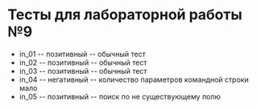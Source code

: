 # Тесты для лабораторной работы №9

- in_01 -- позитивный -- обычный тест
- in_02 -- позитивный -- обычный тест
- in_03 -- позитивный -- обычный тест
- in_04 -- негативный -- количество параметров командной строки мало
- in_05 -- позитивный -- поиск по не существующему полю